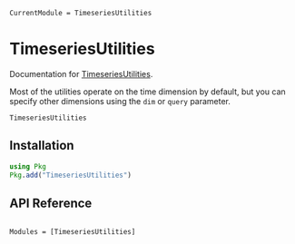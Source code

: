 ```@meta
CurrentModule = TimeseriesUtilities
```

# TimeseriesUtilities

Documentation for [TimeseriesUtilities](https://github.com/Beforerr/TimeseriesUtilities.jl).

Most of the utilities operate on the time dimension by default, but you can specify other dimensions using the `dim` or `query` parameter.

```@docs; canonical=false
TimeseriesUtilities
```

## Installation

```julia
using Pkg
Pkg.add("TimeseriesUtilities")
```

## API Reference

```@index
```

```@autodocs
Modules = [TimeseriesUtilities]
```